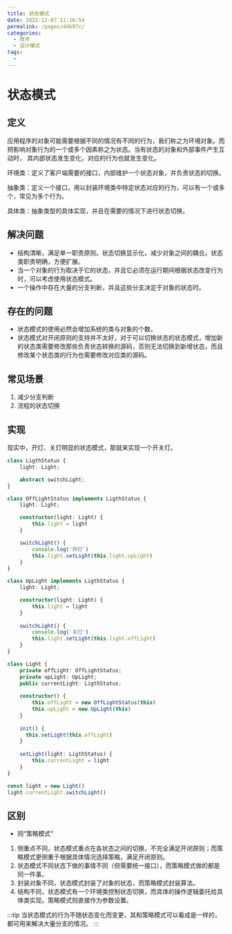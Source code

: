 ```yaml
---
title: 状态模式
date: 2022-12-07 11:16:54
permalink: /pages/44b97c/
categories:
  - 技术
  - 设计模式
tags:
  - 
---
```

# 状态模式

## 定义

应用程序的对象可能需要根据不同的情况有不同的行为，我们称之为环境对象。而把影响对象行为的一个或多个因素称之为状态。当有状态的对象和外部事件产生互动时，
其内部状态发生变化，对应的行为也就发生变化。

<!-- more -->

环境类：定义了客户端需要的接口，内部维护一个状态对象，并负责状态的切换。

抽象类：定义一个接口，用以封装环境类中特定状态对应的行为，可以有一个或多个，常见为多个行为。

具体类：抽象类型的具体实现，并且在需要的情况下进行状态切换。

## 解决问题

* 结构清晰，满足单一职责原则。状态切换显示化，减少对象之间的耦合。状态类职责明确，方便扩展。
* 当一个对象的行为取决于它的状态，并且它必须在运行期间根据状态改变行为时，可以考虑使用状态模式。
* 一个操作中存在大量的分支判断，并且这些分支决定于对象的状态时。

## 存在的问题

* 状态模式的使用必然会增加系统的类与对象的个数。
* 状态模式对开闭原则的支持并不太好，对于可以切换状态的状态模式，增加新的状态类需要修改那些负责状态转换的源码，否则无法切换到新增状态，而且修改某个状态类的行为也需要修改对应类的源码。

## 常见场景

1. 减少分支判断
2. 流程的状态切换

## 实现

现实中，开灯、关灯明显的状态模式，那就来实现一个开关灯。

```typescript
class LigthStatus {
    light: Light;

    abstract switchLight;
}

class OffLightStatus implements LigthStatus {
    light: Light;

    constructor(light: Light) {
        this.light = light
    }

    switchLight() {
        console.log('开灯')
        this.light.setLight(this.light.upLight)
    }
}

class UpLight implements LigthStatus {
    light: Light;

    constructor(light: Light) {
        this.light = light
    }
    
    switchLight() {
        console.log('关灯')
        this.light.setLight(this.light.offLight)
    }
}

class Light {
    private offLight: OffLightStatus;
    private upLight: UpLight;
    public currentLight: LigthStatus;
    
    constructor() {
        this.offLight = new OffLightStatus(this)
        this.upLight = new UpLight(this)
    }
    
    init() {
      this.setLight(this.offLight)  
    }
    
    setLight(light: LigthStatus) {
        this.currentLight = light
    }
}

const light = new Light()
light.currentLight.switchLight()
```

## 区别

* 同“策略模式”

1. 侧重点不同，状态模式重点在各状态之间的切换，不完全满足开闭原则；而策略模式更侧重于根据具体情况选择策略，满足开闭原则。 
2. 状态模式不同状态下做的事情不同（但需要统一接口），而策略模式做的都是同一件事。
3. 封装对象不同，状态模式封装了对象的状态，而策略模式封装算法。
4. 结构不同，状态模式有一个环境类控制状态切换，而具体的操作逻辑委托给具体类实现。策略模式则直接作为参数设置。

:::tip
当状态模式的行为不随状态变化而变更，其和策略模式可以看成是一样的，都可用来解决大量分支的情况。
:::